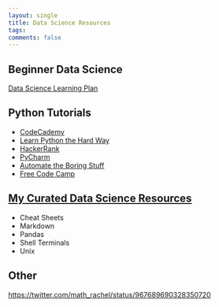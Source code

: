 ```yaml
---
layout: single
title: Data Science Resources
tags: 
comments: false
---
```


## Beginner Data Science
[Data Science Learning Plan](https://www.analyticsvidhya.com/blog/2017/01/the-most-comprehensive-data-science-learning-plan-for-2017/)

## Python Tutorials
- [CodeCademy](https://www.codecademy.com)
- [Learn Python the Hard Way](https://learnpythonthehardway.org/python3/)
- [HackerRank](https://www.hackerrank.com/domains/python)
- [PyCharm](https://www.jetbrains.com/pycharm-edu/)
- [Automate the Boring Stuff](https://automatetheboringstuff.com)
- [Free Code Camp](https://medium.freecodecamp.org/learning-python-from-zero-to-hero-120ea540b567)

## [My Curated Data Science Resources](https://github.com/reshamas/ds_resources)
- Cheat Sheets
- Markdown
- Pandas
- Shell Terminals
- Unix

## Other

https://twitter.com/math_rachel/status/967689690328350720
